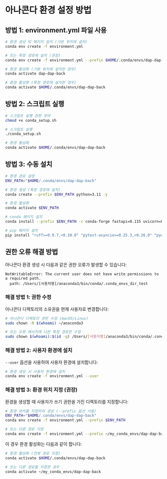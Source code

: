 # 아나콘다 환경 설정 방법

## 방법 1: environment.yml 파일 사용

```bash
# 환경 생성 및 패키지 설치 (기본 위치에 설치)
conda env create -f environment.yml

# 또는 특정 경로에 설치 (권장)
conda env create -f environment.yml --prefix $HOME/.conda/envs/dap-dap-back

# 환경 활성화 (기본 위치에 설치한 경우)
conda activate dap-dap-back

# 환경 활성화 (특정 경로에 설치한 경우)
conda activate $HOME/.conda/envs/dap-dap-back
```

## 방법 2: 스크립트 실행

```bash
# 스크립트 실행 권한 부여
chmod +x conda_setup.sh

# 스크립트 실행
./conda_setup.sh

# 환경 활성화
conda activate $HOME/.conda/envs/dap-dap-back
```

## 방법 3: 수동 설치

```bash
# 환경 경로 설정
ENV_PATH="$HOME/.conda/envs/dap-dap-back"

# 환경 생성 (특정 경로에 설치)
conda create --prefix $ENV_PATH python=3.11 -y

# 환경 활성화
conda activate $ENV_PATH

# conda 패키지 설치
conda install --prefix $ENV_PATH -c conda-forge fastapi=0.115 uvicorn=0.34 black=25.1 mypy=1.15 pytest=8.3 httpx=0.28 itsdangerous=2.2 requests=2.32 pillow=11.1 -y

# pip 패키지 설치
pip install "ruff>=0.9.7,<0.10.0" "pytest-asyncio>=0.25.3,<0.26.0" "pydantic-settings>=2.8.0,<3.0.0" "python-multipart>=0.0.20,<0.0.21" "motor>=3.7.0,<4.0.0" "pyjwt[crypto]>=2.10.1,<3.0.0" "loguru>=0.7.3,<0.8.0" "langchain-community>=0.3.19,<0.4.0" "youtube-transcript-api>=0.6.3,<0.7.0" "google-api-python-client>=2.162.0,<3.0.0" "pre-commit>=4.1.0"
```

## 권한 오류 해결 방법

아나콘다 환경 생성 시 다음과 같은 권한 오류가 발생할 수 있습니다:

```
NotWritableError: The current user does not have write permissions to a required path.
  path: /Users/[사용자명]/anaconda3/bin/conda/.conda_envs_dir_test
```

### 해결 방법 1: 권한 수정

아나콘다 디렉토리의 소유권을 현재 사용자로 변경합니다:

```bash
# 아나콘다 디렉토리 권한 수정 (macOS/Linux)
sudo chown -R $(whoami) ~/anaconda3

# 또는 오류 메시지에 나온 특정 경로만 수정
sudo chown $(whoami):$(id -g) /Users/[사용자명]/anaconda3/bin/conda/.conda_envs_dir_test
```

### 해결 방법 2: 사용자 환경에 설치

`--user` 옵션을 사용하여 사용자 환경에 설치합니다:

```bash
# 환경 생성 시 사용자 환경에 설치
conda env create -f environment.yml --user
```

### 해결 방법 3: 환경 위치 지정 (권장)

환경을 생성할 때 사용자가 쓰기 권한을 가진 디렉토리를 지정합니다:

```bash
# 환경 위치를 지정하여 생성 (--prefix 옵션 사용)
ENV_PATH="$HOME/.conda/envs/dap-dap-back"
conda env create -f environment.yml --prefix $ENV_PATH

# 또는 다른 경로 지정
conda env create -f environment.yml --prefix ~/my_conda_envs/dap-dap-back
```

이 경우 환경 활성화는 다음과 같이 합니다:
```bash
# 환경 활성화 (전체 경로 지정)
conda activate $HOME/.conda/envs/dap-dap-back

# 또는 다른 경로를 지정한 경우
conda activate ~/my_conda_envs/dap-dap-back
```
